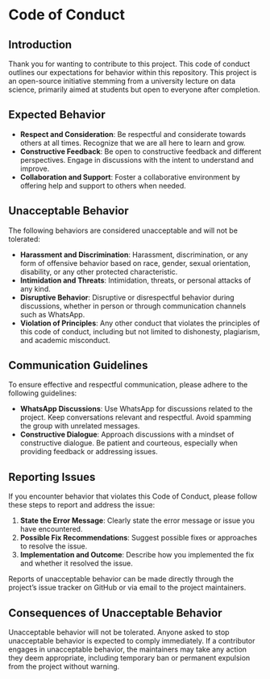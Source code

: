 # Code of Conduct

## Introduction

Thank you for wanting to contribute to this project. This code of conduct outlines our expectations for behavior within this repository. This project is an open-source initiative stemming from a university lecture on data science, primarily aimed at students but open to everyone after completion.

## Expected Behavior

- **Respect and Consideration**: Be respectful and considerate towards others at all times. Recognize that we are all here to learn and grow.
- **Constructive Feedback**: Be open to constructive feedback and different perspectives. Engage in discussions with the intent to understand and improve.
- **Collaboration and Support**: Foster a collaborative environment by offering help and support to others when needed.

## Unacceptable Behavior

The following behaviors are considered unacceptable and will not be tolerated:

- **Harassment and Discrimination**: Harassment, discrimination, or any form of offensive behavior based on race, gender, sexual orientation, disability, or any other protected characteristic.
- **Intimidation and Threats**: Intimidation, threats, or personal attacks of any kind.
- **Disruptive Behavior**: Disruptive or disrespectful behavior during discussions, whether in person or through communication channels such as WhatsApp.
- **Violation of Principles**: Any other conduct that violates the principles of this code of conduct, including but not limited to dishonesty, plagiarism, and academic misconduct.

## Communication Guidelines

To ensure effective and respectful communication, please adhere to the following guidelines:

- **WhatsApp Discussions**: Use WhatsApp for discussions related to the project. Keep conversations relevant and respectful. Avoid spamming the group with unrelated messages.
- **Constructive Dialogue**: Approach discussions with a mindset of constructive dialogue. Be patient and courteous, especially when providing feedback or addressing issues.

## Reporting Issues

If you encounter behavior that violates this Code of Conduct, please follow these steps to report and address the issue:

1. **State the Error Message**: Clearly state the error message or issue you have encountered.
2. **Possible Fix Recommendations**: Suggest possible fixes or approaches to resolve the issue.
3. **Implementation and Outcome**: Describe how you implemented the fix and whether it resolved the issue.

Reports of unacceptable behavior can be made directly through the project’s issue tracker on GitHub or via email to the project maintainers.

## Consequences of Unacceptable Behavior

Unacceptable behavior will not be tolerated. Anyone asked to stop unacceptable behavior is expected to comply immediately. If a contributor engages in unacceptable behavior, the maintainers may take any action they deem appropriate, including temporary ban or permanent expulsion from the project without warning.

